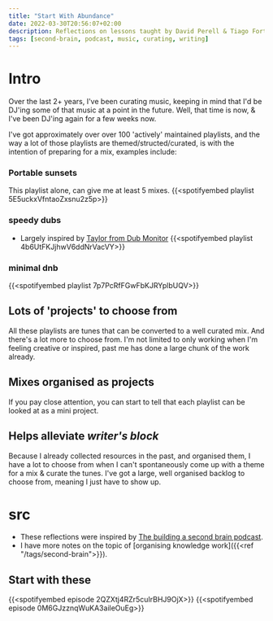 ```yaml
---
title: "Start With Abundance"
date: 2022-03-30T20:56:07+02:00
description: Reflections on lessons taught by David Perell & Tiago Forte, and how I'm applying it in organising my knowledge work. In this example, we focus on how it's helping with my music organisation.
tags: [second-brain, podcast, music, curating, writing]
---
```


# Intro
Over the last 2+ years, I've been curating music, keeping in mind that I'd be DJ'ing some of that music at a point in the future. Well, that time is now, & I've been DJ'ing again for a few weeks now. 

I've got approximately over over 100 'actively' maintained playlists, and the way a lot of those playlists are themed/structed/curated, is with the intention of preparing for a mix, examples include:

### Portable sunsets
This playlist alone, can give me at least 5 mixes.
{{<spotifyembed playlist 5E5uckxVfntaoZxsnu2z5p>}}

### speedy dubs
- Largely inspired by [Taylor from Dub Monitor](https://www.youtube.com/c/DubMonitor)
{{<spotifyembed playlist 4b6UtFKJjhwV6ddNrVacVY>}}
  
### minimal dnb
{{<spotifyembed playlist 7p7PcRfFGwFbKJRYplbUQV>}}

## Lots of 'projects' to choose from
All these playlists are tunes that can be converted to a well curated mix. And there's a lot more to choose from. I'm not limited to only working when I'm feeling creative or inspired, past me has done a large chunk of the work already.

## Mixes organised as projects
If you pay close attention, you can start to tell that each playlist can be looked at as a mini project.

## Helps alleviate *writer's block*
Because I already collected resources in the past, and organised them, I have a lot to choose from when I can't spontaneously come up with a theme for a mix & curate the tunes. I've got a large, well organised backlog to choose from, meaning I just have to show up.

# src
- These reflections were inspired by [The building a second brain podcast](https://open.spotify.com/show/40O0Lbp5ockSt0qSogo6q1?si=d3b3bc24109e421c).
- I have more notes on the topic of [organising knowledge work]({{<ref "/tags/second-brain">}}).

## Start with these
{{<spotifyembed episode 2QZXtj4RZr5cuIrBHJ9OjX>}}
{{<spotifyembed episode 0M6GJzznqWuKA3aileOuEg>}}